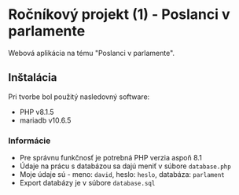 # Ročníkový projekt (1) - Poslanci v parlamente

Webová aplikácia na tému "Poslanci v parlamente".

## Inštalácia

Pri tvorbe bol použitý nasledovný software:
- PHP v8.1.5
- mariadb v10.6.5

### Informácie
- Pre správnu funkčnosť je potrebná PHP verzia aspoň 8.1
- Údaje na prácu s databázou sa dajú meniť v súbore `database.php`
- Moje údaje sú - meno: `david`, heslo: `heslo`, databáza: `parlament`
- Export databázy je v súbore `database.sql`
